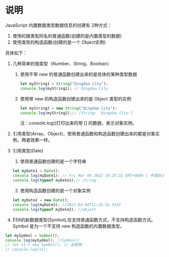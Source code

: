 # 说明
JavaScript 内置数据类型数据信息的创建有 2种方式：
1. 使用的跟类型同名的普通函数(创建的是内置类型的数据)
2. 使用类型的构造函数(创建的是一个 Object实例)

具体如下：
1. 几种简单的值类型（Number、String、Boolean）
   1. 使用不带 new 的普通函数创建出来的是具体的某种类型数据
       ```javascript
       let myString1 = String("Qingdao City");
       console.log(myString1); // Qingdao City
       ```
   2. 使用带 new 的构造函数创建出来的是 Object 类型的实例
      ```javascript
      let myString2 = new String("Qingdao City");
      console.log(myString2);// [String: 'Qingdao City']
      `````
      注：console.log()打印出来的带 [] 的数据，表示对象实例。
2. 引用类型(Array、Object)，使用普通函数和构造函数创建出来的都是对象实例，两者效果一样。
3. 引用类型(Date)
   1. 使用普通函数创建的是一个字符串
   ```javascript
   let myDate1 = Date();
   console.log(myDate1); // Fri Mar 04 2022 19:25:32 GMT+0800 ( 中国标准时间)
   console.log(typeof myDate1);// string
   ```
   2. 使用构造函数创建的是一个对象实例
   ```javascript
   let myDate2 = new Date();
   console.log(myDate2); //2022-03-04T11:25:32.553Z
   console.log(typeof myDate2); //object
   `````````
   
4. ES6的新数据类型(Symbol),仅支持普通函数方式，不支持构造函数方式。Symbol 是为一个不支持 new 构造函数的内置数据类型。
```javascript
let mySymbol = Symbol();
console.log(mySymbol); //Symbol()
// let s1 = new Symbol(); // 会报错
// console.log(s1);
`````````
